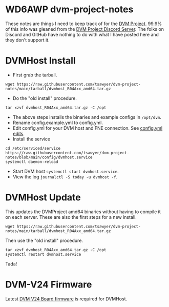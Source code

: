 # WD6AWP dvm-project-notes
These notes are things I need to keep track of for the [DVM Project](https://github.com/DVMProject/dvmhost).
99.9% of this info was gleaned from the [DVM Project Discord Server](https://discord.gg/3pBe8xgrEz).
The folks on Discord and GitHub have nothing to do with what I have posted here and they don't support it.

# DVMHost Install
 - First grab the tarball.
```
wget https://raw.githubusercontent.com/tsawyer/dvm-project-notes/main/tarball/dvmhost_R04Axx_amd64.tar.gz
```
 - Do the "old install" procedure.
```
tar xzvf dvmhost_R04Axx_amd64.tar.gz -C /opt
```
 - The above steps installs the binaries and example configs in `/opt/dvm`.
 - Rename config.example.yml to config.yml.
 - Edit config.yml for your DVM host and FNE connection. See [config.yml edits](config-edits.md).
 - Install the service
```
cd /etc/serviced/service
https://raw.githubusercontent.com/tsawyer/dvm-project-notes/blob/main/config/dvmhost.service
systemctl daemon-reload
```
 - Start DVM host `systemctl start dvmhost.service`.
 - View the log `journalctl -S today -u dvmhost -f`.

# DVMHost Update
This updates the DVMProject amd64 binaries without having to compile it on each server.
These are also the first steps for a new install.
```
wget https://raw.githubusercontent.com/tsawyer/dvm-project-notes/main/tarball/dvmhost_R04Axx_amd64.tar.gz
```
Then use the "old install" procedure.
```
tar xzvf dvmhost_R04Axx_amd64.tar.gz -C /opt
systemctl restart dvmhost.service
```
Tada!

# DVM-V24 Firmware
Latest [DVM V24 Board firmware](https://github.com/DVMProject/dvmv24) is required for DVMHost.
